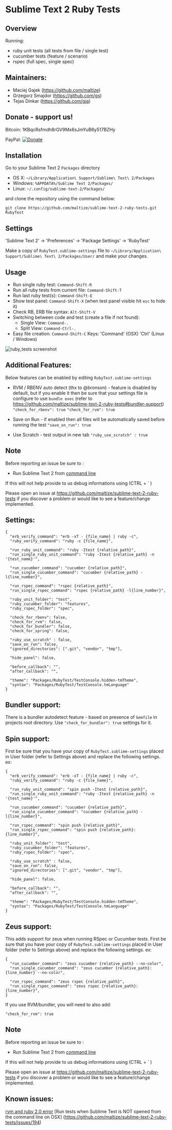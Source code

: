 Sublime Text 2 Ruby Tests
=========================

Overview
--------
Running:

  - ruby unit tests (all tests from file / single test)
  - cucumber tests (feature / scenario)
  - rspec (full spec, single spec)

Maintainers:
------------
* Maciej Gajek (https://github.com/maltize)
* Grzegorz Smajdor (https://github.com/gs)
* Tejas Dinkar (https://github.com/gja)

Donate - support us!
--------------------

Bitcoin: 1KBqcRsfmdh8rGV9Mx6sJmYuB6y517BZHy

PayPal: [![Donate](https://www.paypalobjects.com/en_US/i/btn/btn_donate_SM.gif)](https://www.paypal.com/cgi-bin/webscr?cmd=_donations&business=TSRXZ54B8WDEN&lc=US&item_name=Sublime%20Text%202%20Ruby%20Tests%20Plugin&item_number=RubyTest%20Plugin&currency_code=EUR&bn=PP%2dDonationsBF%3abtn_donate_SM%2egif%3aNonHosted)

Installation
------------

Go to your Sublime Text 2 `Packages` directory

 - OS X: `~/Library/Application\ Support/Sublime\ Text\ 2/Packages`
 - Windows: `%APPDATA%/Sublime Text 2/Packages/`
 - Linux: `~/.config/sublime-text-2/Packages/`

and clone the repository using the command below:

``` shell
git clone https://github.com/maltize/sublime-text-2-ruby-tests.git RubyTest
```

Settings
--------

'Sublime Text 2' -> 'Preferences' -> 'Package Settings' -> 'RubyTest'

Make a copy of `RubyTest.sublime-settings` file to `~/Library/Application\ Support/Sublime\ Text\ 2/Packages/User/` and make your changes.


Usage
-----

 - Run single ruby test: `Command-Shift-R`
 - Run all ruby tests from current file: `Command-Shift-T`
 - Run last ruby test(s): `Command-Shift-E`
 - Show test panel: `Command-Shift-X` (when test panel visible hit `esc` to hide it)
 - Check RB, ERB file syntax: `Alt-Shift-V`
 - Switching between code and test (create a file if not found):
    - Single View: `Command-.`
    - Split View:  `Command-Ctrl-.`
 - Easy file creation: `Command-Shift-C`
Keys:
 'Command' (OSX)
 'Ctrl' (Linux / Windows)

 ![ruby_tests screenshot](https://github.com/maltize/sublime-text-2-ruby-tests/raw/master/ruby_tests.png)


Additional Features:
-------------------
Below features can be enabled by editing `RubyTest.sublime-settings`

- RVM / RBENV auto detect (thx to @bronson) - feature is disabled by default, but if you enable it then be sure that your settings file is configure to use `bundle exec` (refer to https://github.com/maltize/sublime-text-2-ruby-tests#bundler-support)
  `"check_for_rbenv": true`
  `"check_for_rvm": true`

- Save on Run - if enabled then all files will be automatically saved before running the test
  `"save_on_run": true`

- Use Scratch  - test output in new tab
 `"ruby_use_scratch" : true `

Note
----
Before reporting an issue be sure to :

  - Run Sublime Text 2 from [command line](http://www.sublimetext.com/docs/2/osx_command_line.html)

If this will not help provide to us debug informations using (CTRL + ` )

Please open an issue at https://github.com/maltize/sublime-text-2-ruby-tests if you discover a problem or would like to see a feature/change implemented.


Settings:
---------

    {
      "erb_verify_command": "erb -xT - {file_name} | ruby -c",
      "ruby_verify_command": "ruby -c {file_name}",
  
      "run_ruby_unit_command": "ruby -Itest {relative_path}",
      "run_single_ruby_unit_command": "ruby -Itest {relative_path} -n '{test_name}'",
  
      "run_cucumber_command": "cucumber {relative_path}",
      "run_single_cucumber_command": "cucumber {relative_path} -l{line_number}",
  
      "run_rspec_command": "rspec {relative_path}",
      "run_single_rspec_command": "rspec {relative_path} -l{line_number}",
  
      "ruby_unit_folder": "test",
      "ruby_cucumber_folder": "features",
      "ruby_rspec_folder": "spec",
  
      "check_for_rbenv": false,
      "check_for_rvm": false,
      "check_for_bundler": false,
      "check_for_spring": false,
  
      "ruby_use_scratch" : false,
      "save_on_run": false,
      "ignored_directories": [".git", "vendor", "tmp"],
  
      "hide_panel": false,
  
      "before_callback": "",
      "after_callback": "",
  
      "theme": "Packages/RubyTest/TestConsole.hidden-tmTheme",
      "syntax": "Packages/RubyTest/TestConsole.tmLanguage"
    }

Bundler support:
----------------

There is a bundler autodetect feature - based on presence of `Gemfile` in projects root directory. Use `"check_for_bundler": true` settings for it.

Spin support:
-------------

First be sure that you have your copy of `RubyTest.sublime-settings` placed in User folder (refer to Settings above) and replace the following settings. ex:

    {
      "erb_verify_command": "erb -xT - {file_name} | ruby -c",
      "ruby_verify_command": "ruby -c {file_name}",

      "run_ruby_unit_command": "spin push -Itest {relative_path}",
      "run_single_ruby_unit_command": "ruby -Itest {relative_path} -n '{test_name}'",

      "run_cucumber_command": "cucumber {relative_path}",
      "run_single_cucumber_command": "cucumber {relative_path} -l{line_number}",

      "run_rspec_command": "spin push {relative_path}",
      "run_single_rspec_command": "spin push {relative_path}:{line_number}",

      "ruby_unit_folder": "test",
      "ruby_cucumber_folder": "features",
      "ruby_rspec_folder": "spec",

      "ruby_use_scratch" : false,
      "save_on_run": false,
      "ignored_directories": [".git", "vendor", "tmp"],

      "hide_panel": false,

      "before_callback": "",
      "after_callback": "",

      "theme": "Packages/RubyTest/TestConsole.hidden-tmTheme",
      "syntax": "Packages/RubyTest/TestConsole.tmLanguage"
    }

Zeus support:
-------------

This adds support for zeus when running RSpec or Cucumber tests. First be sure that you have your copy of `RubyTest.sublime-settings` placed in User folder (refer to Settings above) and replace the following settings. ex:

    {
      "run_cucumber_command": "zeus cucumber {relative_path} --no-color",
      "run_single_cucumber_command": "zeus cucumber {relative_path}:{line_number} --no-color",

      "run_rspec_command": "zeus rspec {relative_path}",
      "run_single_rspec_command": "zeus rspec {relative_path}:{line_number}",
    }

If you use RVM/bundler, you will need to also add:

    "check_for_rvm": true

Note
----
Before reporting an issue be sure to :

  - Run Sublime Text 2 from [command line](http://www.sublimetext.com/docs/2/osx_command_line.html)

If this will not help provide to us debug informations using (CTRL + ` )

Please open an issue at https://github.com/maltize/sublime-text-2-ruby-tests if you discover a problem or would like to see a feature/change implemented.


Known issues:
-------------
[rvm and ruby 2.0 error](https://github.com/maltize/sublime-text-2-ruby-tests/issues/161)
[Run tests when Sublime Text is NOT opened from the command line on OSX] (https://github.com/maltize/sublime-text-2-ruby-tests/issues/194)
